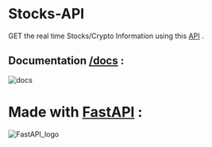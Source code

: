 # Stocks-API

GET the real time Stocks/Crypto Information using this [API](https://ykmofv.deta.dev/) .


## Documentation [/docs](https://ykmofv.deta.dev/docs) :

![docs](https://user-images.githubusercontent.com/68897241/200111858-241eb9b4-0380-41c8-876c-f0dbf929ad2a.png)

# Made with [FastAPI](https://fastapi.tiangolo.com/) :

![FastAPI_logo](https://user-images.githubusercontent.com/68897241/192091105-9411e961-6e57-484a-951d-865224450fbe.png)

